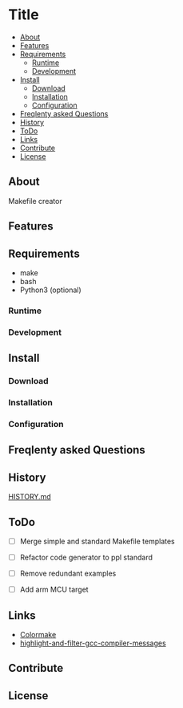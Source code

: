 
# Title


<!-- START doctoc generated TOC please keep comment here to allow auto update -->
<!-- DON'T EDIT THIS SECTION, INSTEAD RE-RUN doctoc TO UPDATE -->

- [About](#about)
- [Features](#features)
- [Requirements](#requirements)
  - [Runtime](#runtime)
  - [Development](#development)
- [Install](#install)
  - [Download](#download)
  - [Installation](#installation)
  - [Configuration](#configuration)
- [Freqlenty asked Questions](#freqlenty-asked-questions)
- [History](#history)
- [ToDo](#todo)
- [Links](#links)
- [Contribute](#contribute)
- [License](#license)

<!-- END doctoc generated TOC please keep comment here to allow auto update -->

## About

Makefile creator

## Features


## Requirements

- make
- bash
- Python3 (optional)


### Runtime

### Development


## Install


### Download


### Installation


### Configuration


## Freqlenty asked Questions


## History

[HISTORY.md](/HISTORY.md)


## ToDo

- [ ] Merge simple and standard Makefile templates
- [ ] Refactor code generator to ppl standard
- [ ] Remove redundant examples
- [ ] Add arm MCU target


## Links

- [Colormake](https://github.com/renatosilva/colormake/blob/master/colormake.sh)
- [highlight-and-filter-gcc-compiler-messages](http://stackoverflow.com/questions/1032237/highlight-and-filter-gcc-compiler-messages)



## Contribute


## License 




